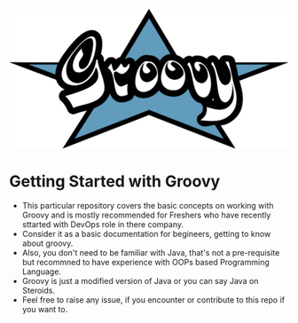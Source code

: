![](https://github.com/amandewatnitrr/groovy-tutorial/blob/master/imgs/1200px-Groovy-logo.svg.png)
# Getting Started with Groovy

- This particular repository covers the basic concepts on working with Groovy and is mostly recommended for Freshers who have recently sttarted with DevOps role in there company.
- Consider it as a basic documentation for begineers, getting to know about groovy.
- Also, you don't need to be familiar with Java, that's not a pre-requisite but recommned to have experience with OOPs based Programming Language.
- Groovy is just a modified version of Java or you can say Java on Steroids.
- Feel free to raise any issue, if you encounter or contribute to this repo if you want to.
